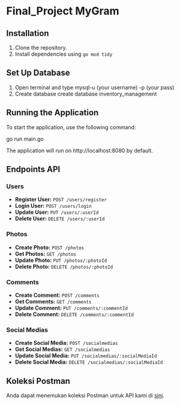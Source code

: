 # Final_Project MyGram

## Installation

1. Clone the repository.
2. Install dependencies using `go mod tidy`

## Set Up Database
1. Open terminal and type
   mysql-u (your username) -p (your pass)
2. Create database
   create database inventory_management

## Running the Application

To start the application, use the following command:

go run main.go

The application will run on http://localhost:8080 by default.


## Endpoints API

### Users

- **Register User:** `POST /users/register`
- **Login User:** `POST /users/login`
- **Update User:** `PUT /users/:userId`
- **Delete User:** `DELETE /users/:userId`

### Photos

- **Create Photo:** `POST /photos`
- **Get Photos:** `GET /photos`
- **Update Photo:** `PUT /photos/:photoId`
- **Delete Photo:** `DELETE /photos/:photoId`

### Comments

- **Create Comment:** `POST /comments`
- **Get Comments:** `GET /comments`
- **Update Comment:** `PUT /comments/:commentId`
- **Delete Comment:** `DELETE /comments/:commentId`

### Social Medias

- **Create Social Media:** `POST /socialmedias`
- **Get Social Medias:** `GET /socialmedias`
- **Update Social Media:** `PUT /socialmedias/:socialMediaId`
- **Delete Social Media:** `DELETE /socialmedias/:socialMediaId`

## Koleksi Postman

Anda dapat menemukan koleksi Postman untuk API kami di [sini](https://api.postman.com/collections/23870699-e42c594b-4593-4cbf-b742-599ae0152801?access_key=PMAT-01HSV6GXN08KM9GWGH73AK535T).

